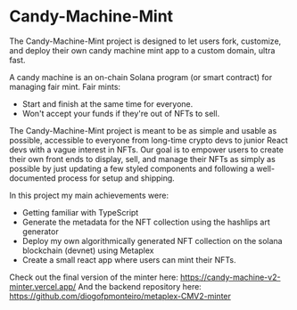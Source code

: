 # Candy-Machine-Mint

The Candy-Machine-Mint project is designed to let users fork, customize, and deploy their own candy machine mint app to a custom domain, ultra fast.

A candy machine is an on-chain Solana program (or smart contract) for managing fair mint. Fair mints:

- Start and finish at the same time for everyone.
- Won't accept your funds if they're out of NFTs to sell.

The Candy-Machine-Mint project is meant to be as simple and usable as possible, accessible to everyone from long-time crypto devs to junior React devs with a vague interest in NFTs. Our goal is to empower users to create their own front ends to display, sell, and manage their NFTs as simply as possible by just updating a few styled components and following a well-documented process for setup and shipping.

In this project my main achievements were:

- Getting familiar with TypeScript
- Generate the metadata for the NFT collection using the hashlips art generator
- Deploy my own algorithmically generated NFT collection on the solana blockchain (devnet) using Metaplex
- Create a small react app where users can mint their NFTs.

Check out the final version of the minter here:
https://candy-machine-v2-minter.vercel.app/
And the backend repository here:
https://github.com/diogofpmonteiro/metaplex-CMV2-minter
